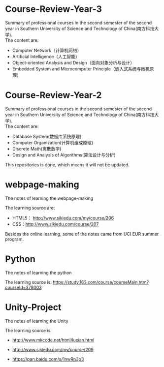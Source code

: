 # Course-Review-Year-3

Summary of professional courses in the second semester of the second year in Southern University of Science and Technology of China(南方科技大学). <br/>
The content are:<br/>

- Computer Network（计算机网络）
- Artificial Intelligence（人工智能）
- Object-oriented Analysis and Design（面向对象分析与设计）
- Embedded System and Microcomputer Principle（嵌入式系统与微机原理）

# Course-Review-Year-2

Summary of professional courses in the second semester of the second year in Southern University of Science and Technology of China(南方科技大学). <br/>
The content are:<br/>

- Database System(数据库系统原理)
- Computer Organization(计算机组成原理)
- Discrete Math(离散数学)
- Design and Analysis of Algorithms(算法设计与分析)

This repositories is done, which means it will not be updated.<br/>

# webpage-making

The notes of learning the webpage-making<br/>

The learning source are:<br/>

- HTML5： http://www.sikiedu.com/my/course/206
- CSS：http://www.sikiedu.com/course/207

Besides the online learning, some of the notes came from UCI EUR summer program.

# Python

The notes of learning the python<br/>

The learning source is: https://study.163.com/course/courseMain.htm?courseId=378003

# Unity-Project

The notes of learning the Unity<br/>

The learning source is:

- http://www.mkcode.net/html/luxian.html

- http://www.sikiedu.com/my/course/209
- https://pan.baidu.com/s/1nwRn3p3 